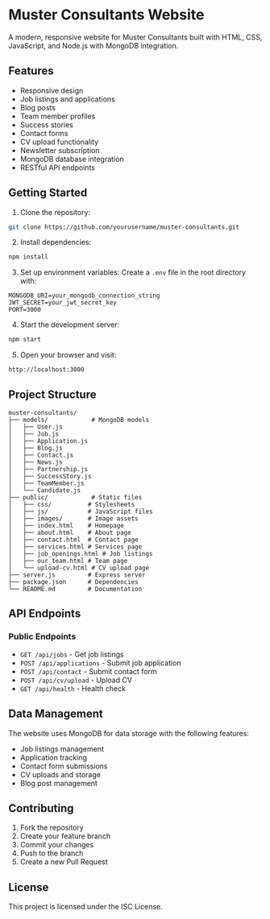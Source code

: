 # Muster Consultants Website

A modern, responsive website for Muster Consultants built with HTML, CSS, JavaScript, and Node.js with MongoDB integration.

## Features

- Responsive design
- Job listings and applications
- Blog posts
- Team member profiles
- Success stories
- Contact forms
- CV upload functionality
- Newsletter subscription
- MongoDB database integration
- RESTful API endpoints

## Getting Started

1. Clone the repository:
```bash
git clone https://github.com/yourusername/muster-consultants.git
```

2. Install dependencies:
```bash
npm install
```

3. Set up environment variables:
Create a `.env` file in the root directory with:
```
MONGODB_URI=your_mongodb_connection_string
JWT_SECRET=your_jwt_secret_key
PORT=3000
```

4. Start the development server:
```bash
npm start
```

5. Open your browser and visit:
```
http://localhost:3000
```

## Project Structure

```
muster-consultants/
├── models/            # MongoDB models
│   ├── User.js
│   ├── Job.js
│   ├── Application.js
│   ├── Blog.js
│   ├── Contact.js
│   ├── News.js
│   ├── Partnership.js
│   ├── SuccessStory.js
│   ├── TeamMember.js
│   └── Candidate.js
├── public/            # Static files
│   ├── css/          # Stylesheets
│   ├── js/           # JavaScript files
│   ├── images/       # Image assets
│   ├── index.html    # Homepage
│   ├── about.html    # About page
│   ├── contact.html  # Contact page
│   ├── services.html # Services page
│   ├── job_openings.html # Job listings
│   ├── our_team.html # Team page
│   └── upload-cv.html # CV upload page
├── server.js         # Express server
├── package.json      # Dependencies
└── README.md         # Documentation
```

## API Endpoints

### Public Endpoints
- `GET /api/jobs` - Get job listings
- `POST /api/applications` - Submit job application
- `POST /api/contact` - Submit contact form
- `POST /api/cv/upload` - Upload CV
- `GET /api/health` - Health check

## Data Management

The website uses MongoDB for data storage with the following features:

- Job listings management
- Application tracking
- Contact form submissions
- CV uploads and storage
- Blog post management

## Contributing

1. Fork the repository
2. Create your feature branch
3. Commit your changes
4. Push to the branch
5. Create a new Pull Request

## License

This project is licensed under the ISC License. 